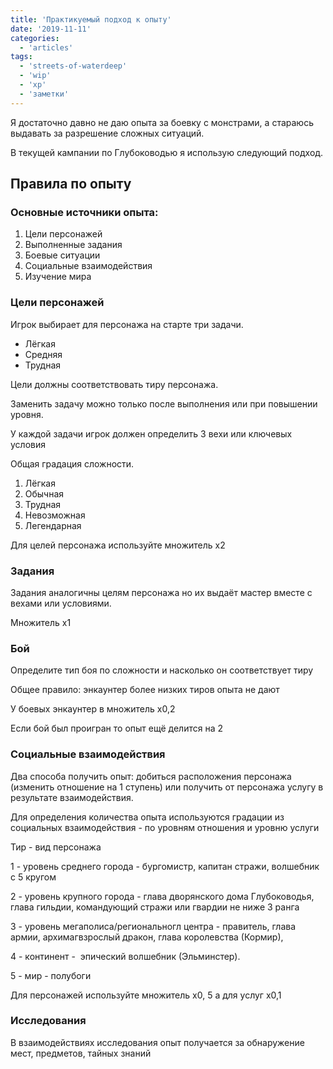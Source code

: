 ```yaml
---
title: 'Практикуемый подход к опыту'
date: '2019-11-11'
categories:
  - 'articles'
tags:
  - 'streets-of-waterdeep'
  - 'wip'
  - 'xp'
  - 'заметки'
---
```


Я достаточно давно не даю опыта за боевку с монстрами, а стараюсь выдавать за разрешение сложных ситуаций.

В текущей кампании по Глубоководью я использую следующий подход.

## Правила по опыту

### Основные источники опыта:

1. Цели персонажей
2. Выполненные задания
3. Боевые ситуации
4. Социальные взаимодействия
5. Изучение мира

### Цели персонажей

Игрок выбирает для персонажа на старте три задачи.

- Лёгкая
- Средняя
- Трудная

Цели должны соответствовать тиру персонажа.

Заменить задачу можно только после выполнения или при повышении уровня.

У каждой задачи игрок должен определить 3 вехи или ключевых условия

Общая градация сложности.

1. Лёгкая
2. Обычная
3. Трудная
4. Невозможная
5. Легендарная

Для целей персонажа используйте множитель х2

### Задания

Задания аналогичны целям персонажа но их выдаёт мастер вместе с вехами или условиями.

Множитель х1

### Бой

Определите тип боя по сложности и насколько он соответствует тиру

Общее правило: энкаунтер более низких тиров опыта не дают

У боевых энкаунтер в множитель х0,2

Если бой был проигран то опыт ещё делится на 2

### Социальные взаимодействия

Два способа получить опыт: добиться расположения персонажа (изменить отношение на 1 ступень) или получить от персонажа услугу в результате взаимодействия.

Для определения количества опыта используются градации из социальных взаимодействия - по уровням отношения и уровню услуги

Тир - вид персонажа

1 - уровень среднего города - бургомистр, капитан стражи, волшебник с 5 кругом

2 - уровень крупного города - глава дворянского дома Глубоководья, глава гильдии, командующий стражи или гвардии не ниже 3 ранга

3 - уровень мегаполиса/региональногл центра - правитель, глава армии, архимагвзрослый дракон, глава королевства (Кормир),

4 - континент -  эпический волшебник (Эльминстер).

5 - мир - полубоги

Для персонажей используйте множитель х0, 5 а для услуг х0,1

### Исследования

В взаимодействиях исследования опыт получается за обнаружение мест, предметов, тайных знаний
